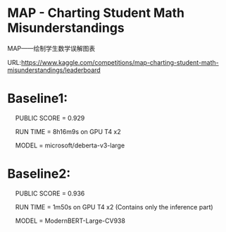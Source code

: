 # MAP - Charting Student Math Misunderstandings

MAP——绘制学生数学误解图表

URL:https://www.kaggle.com/competitions/map-charting-student-math-misunderstandings/leaderboard

# Baseline1: 
  
`  `  PUBLIC SCORE = 0.929

`  `  RUN TIME = 8h16m9s on GPU T4 x2

`  `  MODEL = microsoft/deberta-v3-large

# Baseline2: 
  
`  `  PUBLIC SCORE = 0.936

`  `  RUN TIME = 1m50s on GPU T4 x2 (Contains only the inference part)

`  `  MODEL = ModernBERT-Large-CV938
